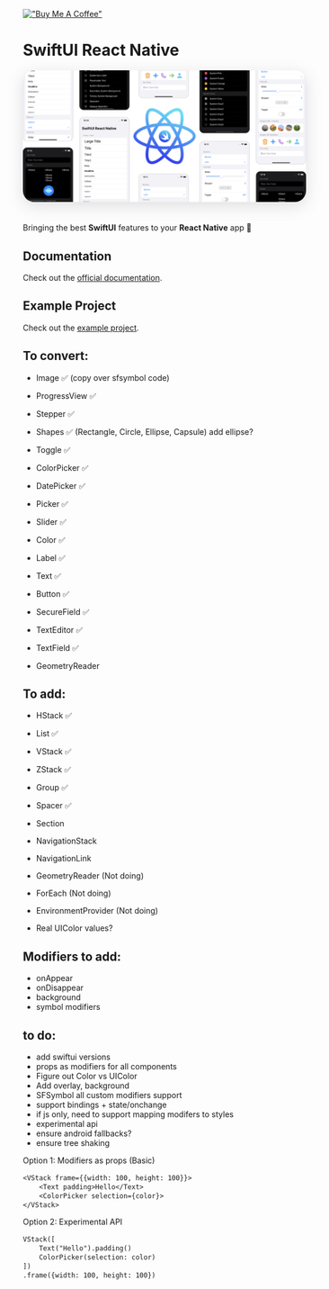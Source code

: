 [!["Buy Me A Coffee"](https://www.buymeacoffee.com/assets/img/custom_images/orange_img.png)](https://www.buymeacoffee.com/hugemathguy)

# SwiftUI React Native

<img class="cover" style="border-radius: 20px; box-shadow: rgba(100, 100, 111, 0.2) 0px 7px 29px 0px; margin-bottom: 20px" src="assets/cover.png" />

Bringing the best **SwiftUI** features to your **React Native** app :rocket:

## Documentation

Check out the [official documentation](https://swiftui-react-native.vercel.app).

## Example Project

Check out the [example project](./example/).

## To convert:

- Image ✅ (copy over sfsymbol code)
- ProgressView ✅
- Stepper ✅
- Shapes ✅ (Rectangle, Circle, Ellipse, Capsule) add ellipse?
- Toggle ✅
- ColorPicker ✅
- DatePicker ✅
- Picker ✅
- Slider ✅
- Color ✅
- Label ✅
- Text ✅
- Button ✅
- SecureField ✅
- TextEditor ✅
- TextField ✅

- GeometryReader

## To add:

- HStack ✅
- List ✅
- VStack ✅
- ZStack ✅
- Group ✅
- Spacer ✅

- Section
- NavigationStack
- NavigationLink
- GeometryReader (Not doing)
- ForEach (Not doing)
- EnvironmentProvider (Not doing)
- Real UIColor values?

## Modifiers to add:

- onAppear
- onDisappear
- background
- symbol modifiers

## to do:

- add swiftui versions
- props as modifiers for all components
- Figure out Color vs UIColor
- Add overlay, background
- SFSymbol all custom modifiers support
- support bindings + state/onchange
- if js only, need to support mapping modifers to styles
- experimental api
- ensure android fallbacks?
- ensure tree shaking

Option 1: Modifiers as props (Basic)

```tsx
<VStack frame={{width: 100, height: 100}}>
    <Text padding>Hello</Text>
    <ColorPicker selection={color}>
</VStack>
```

Option 2: Experimental API

```tsx
VStack([
    Text("Hello").padding()
    ColorPicker(selection: color)
])
.frame({width: 100, height: 100})
```
